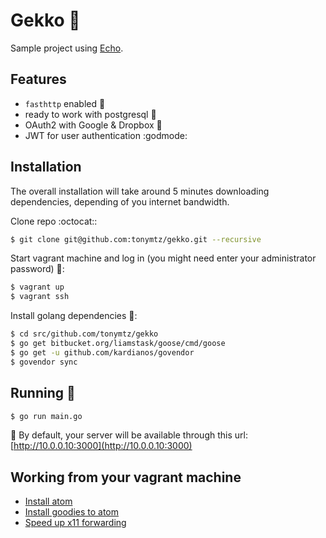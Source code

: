 # Gekko :dragon:

Sample project using [Echo](https://github.com/labstack/echo).

## Features
- `fasthttp` enabled :rocket:
- ready to work with postgresql :floppy_disk:
- OAuth2 with Google & Dropbox :cop:
- JWT for user authentication :godmode:

## Installation

The overall installation will take around 5 minutes downloading dependencies, depending of you internet bandwidth.

Clone repo :octocat::
```sh
$ git clone git@github.com:tonymtz/gekko.git --recursive
```

Start vagrant machine and log in (you might need enter your administrator password) :milky_way::
```sh
$ vagrant up
$ vagrant ssh
```

Install golang dependencies :minidisc::
```sh
$ cd src/github.com/tonymtz/gekko
$ go get bitbucket.org/liamstask/goose/cmd/goose
$ go get -u github.com/kardianos/govendor
$ govendor sync
```

## Running :red_car:
```sh
$ go run main.go
```

:bell: By default, your server will be available through this url: [http://10.0.0.10:3000](http://10.0.0.10:3000)

## Working from your vagrant machine

- [Install atom](https://codeforgeek.com/2014/09/install-atom-editor-ubuntu-14-04/)
- [Install goodies to atom](http://marcio.io/2015/07/supercharging-atom-editor-for-go-development/)
- [Speed up x11 forwarding](http://xmodulo.com/how-to-speed-up-x11-forwarding-in-ssh.html)
